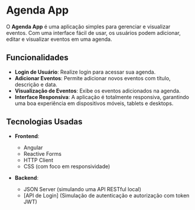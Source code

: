 # Agenda App

O **Agenda App** é uma aplicação simples para gerenciar e visualizar eventos. Com uma interface fácil de usar, os usuários podem adicionar, editar e visualizar eventos em uma agenda.

## Funcionalidades

- **Login de Usuário**: Realize login para acessar sua agenda.
- **Adicionar Eventos**: Permite adicionar novos eventos com título, descrição e data.
- **Visualização de Eventos**: Exibe os eventos adicionados na agenda.
- **Interface Responsiva**: A aplicação é totalmente responsiva, garantindo uma boa experiência em dispositivos móveis, tablets e desktops.

## Tecnologias Usadas

- **Frontend**:
  - Angular
  - Reactive Forms
  - HTTP Client
  - CSS (com foco em responsividade)
  
- **Backend**:
  - JSON Server (simulando uma API RESTful local)
  - [API de Login] (Simulação de autenticação e autorização com token JWT)
